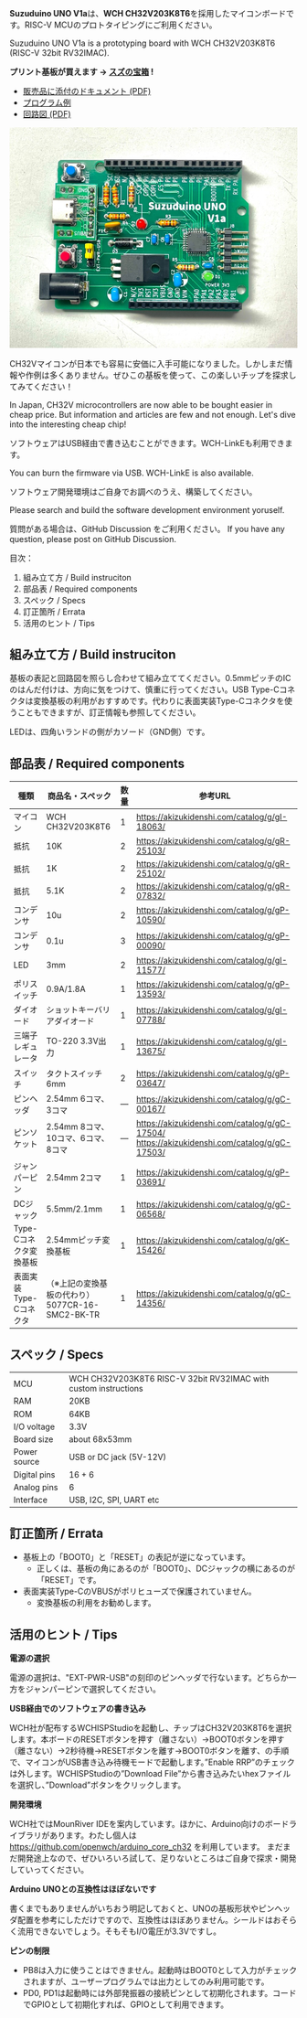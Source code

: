 **Suzuduino UNO V1a**は、**WCH CH32V203K8T6**を採用したマイコンボードです。RISC-V MCUのプロトタイピングにご利用ください。

Suzuduino UNO V1a is a prototyping board with WCH CH32V203K8T6 (RISC-V 32bit RV32IMAC).

**プリント基板が買えます → [スズの宝箱](https://suzu3tsu.booth.pm/) !**

 - [販売品に添付のドキュメント (PDF)](../docs/suzuduino-uno-v1a_ShortGuide.pdf) 
 - [プログラム例](../examples/suzuduino-uno-v1/README.md)
 - [回路図 (PDF)](../drawings/suzuduino-uno-v1a-schematic.pdf)

![photo of Suzuduino UNO V1a](../images/suzuduino-uno-v1a-pcb3.jpg)

CH32Vマイコンが日本でも容易に安価に入手可能になりました。しかしまだ情報や作例は多くありません。ぜひこの基板を使って、この楽しいチップを探求してみてください！

In Japan, CH32V microcontrollers are now able to be bought easier in cheap price. But information and articles are few and not enough. Let's dive into the interesting cheap chip!

ソフトウェアはUSB経由で書き込むことができます。WCH-LinkEも利用できます。

You can burn the firmware via USB. WCH-LinkE is also available.

ソフトウェア開発環境はご自身でお調べのうえ、構築してください。

Please search and build the software development environment yoruself.

質問がある場合は、GitHub Discussion をご利用ください。
If you have any question, please post on GitHub Discussion.


目次：
 1. 組み立て方 / Build instruciton
 1. 部品表 / Required components
 1. スペック / Specs
 1. 訂正箇所 / Errata
 1. 活用のヒント / Tips

## 組み立て方 / Build instruciton

基板の表記と回路図を照らし合わせて組み立ててください。0.5mmピッチのICのはんだ付けは、方向に気をつけて、慎重に行ってください。USB Type-Cコネクタは変換基板の利用がおすすめです。代わりに表面実装Type-Cコネクタを使うこともできますが、訂正情報も参照してください。

LEDは、四角いランドの側がカソード（GND側）です。


## 部品表 / Required components

| 種類 | 商品名・スペック | 数量 | 参考URL |
|---|---|--- |---|
| マイコン | WCH CH32V203K8T6 | 1 |  https://akizukidenshi.com/catalog/g/gI-18063/ |
| 抵抗 | 10K | 2 | https://akizukidenshi.com/catalog/g/gR-25103/ |
| 抵抗 | 1K | 2 | https://akizukidenshi.com/catalog/g/gR-25102/ |
| 抵抗 | 5.1K | 2 | https://akizukidenshi.com/catalog/g/gR-07832/|
| コンデンサ | 10u | 2 | https://akizukidenshi.com/catalog/g/gP-10590/ |
| コンデンサ | 0.1u | 3 | https://akizukidenshi.com/catalog/g/gP-00090/ |
| LED | 3mm | 2 | https://akizukidenshi.com/catalog/g/gI-11577/ |
| ポリスイッチ | 0.9A/1.8A | 1 | https://akizukidenshi.com/catalog/g/gP-13593/ |
| ダイオード | ショットキーバリアダイオード | 1 | https://akizukidenshi.com/catalog/g/gI-07788/ |
| 三端子レギュレータ | TO-220 3.3V出力 | 1 | https://akizukidenshi.com/catalog/g/gI-13675/ |
| スイッチ | タクトスイッチ 6mm | 2 | https://akizukidenshi.com/catalog/g/gP-03647/ |
| ピンヘッダ | 2.54mm 6コマ、3コマ | — | https://akizukidenshi.com/catalog/g/gC-00167/ |
| ピンソケット | 2.54mm 8コマ、10コマ、6コマ、8コマ | — | https://akizukidenshi.com/catalog/g/gC-17504/ https://akizukidenshi.com/catalog/g/gC-17503/ |
| ジャンパーピン | 2.54mm 2コマ | 1 | https://akizukidenshi.com/catalog/g/gP-03691/ |
| DCジャック | 5.5mm/2.1mm | 1 | https://akizukidenshi.com/catalog/g/gC-06568/ |
| Type-Cコネクタ変換基板 | 2.54mmピッチ変換基板 | 1 | https://akizukidenshi.com/catalog/g/gK-15426/ |
| 表面実装Type-Cコネクタ | （※上記の変換基板の代わり） 5077CR-16-SMC2-BK-TR | 1 | https://akizukidenshi.com/catalog/g/gC-14356/ |


## スペック / Specs

| | |
|---|---|
| MCU | WCH CH32V203K8T6 RISC-V 32bit RV32IMAC with custom instructions |
| RAM | 20KB |
| ROM | 64KB |
| I/O voltage | 3.3V |
| Board size | about 68x53mm |
| Power source | USB or DC jack (5V-12V) |
| Digital pins | 16 + 6 |
| Analog pins | 6 |
| Interface | USB, I2C, SPI, UART etc |


## 訂正箇所 / Errata

 - 基板上の「BOOT0」と「RESET」の表記が逆になっています。
    - 正しくは、基板の角にあるのが「BOOT0」、DCジャックの横にあるのが「RESET」です。
 - 表面実装Type-CのVBUSがポリヒューズで保護されていません。
    - 変換基板の利用をお勧めします。


## 活用のヒント / Tips

**電源の選択**

電源の選択は、"EXT-PWR-USB"の刻印のピンヘッダで行ないます。どちらか一方をジャンパーピンで選択してください。

**USB経由でのソフトウェアの書き込み**

WCH社が配布するWCHISPStudioを起動し、チップはCH32V203K8T6を選択します。本ボードのRESETボタンを押す（離さない）→BOOT0ボタンを押す（離さない）→2秒待機→RESETボタンを離す→BOOT0ボタンを離す、の手順で、マイコンがUSB書き込み待機モードで起動します。”Enable RRP”のチェックは外します。WCHISPStudioの”Download File”から書き込みたいhexファイルを選択し、”Download”ボタンをクリックします。

**開発環境**

WCH社ではMounRiver IDEを案内しています。ほかに、Arduino向けのボードライブラリがあります。わたし個人は https://github.com/openwch/arduino_core_ch32 を利用しています。 まだまだ開発途上なので、ぜひいろいろ試して、足りないところはご自身で探求・開発していってください。

**Arduino UNOとの互換性はほぼないです**

書くまでもありませんがいちおう明記しておくと、UNOの基板形状やピンヘッダ配置を参考にしただけですので、互換性はほぼありません。シールドはおそらく流用できないでしょう。そもそもI/O電圧が3.3Vですし。

**ピンの制限**

 - PB8は入力に使うことはできません。起動時はBOOT0として入力がチェックされますが、ユーザープログラムでは出力としてのみ利用可能です。
 - PD0, PD1は起動時には外部発振器の接続ピンとして初期化されます。コードでGPIOとして初期化すれば、GPIOとして利用できます。
